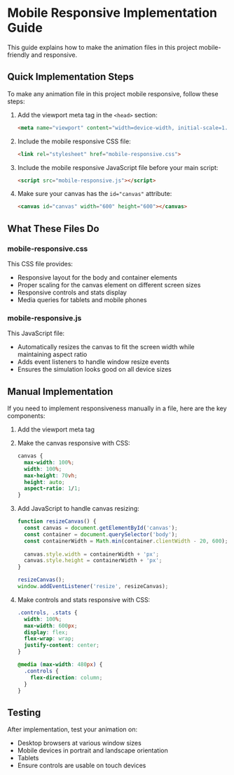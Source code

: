 # Mobile Responsive Implementation Guide

This guide explains how to make the animation files in this project mobile-friendly and responsive.

## Quick Implementation Steps

To make any animation file in this project mobile responsive, follow these steps:

1. Add the viewport meta tag in the `<head>` section:
   ```html
   <meta name="viewport" content="width=device-width, initial-scale=1.0">
   ```

2. Include the mobile responsive CSS file:
   ```html
   <link rel="stylesheet" href="mobile-responsive.css">
   ```

3. Include the mobile responsive JavaScript file before your main script:
   ```html
   <script src="mobile-responsive.js"></script>
   ```

4. Make sure your canvas has the `id="canvas"` attribute:
   ```html
   <canvas id="canvas" width="600" height="600"></canvas>
   ```

## What These Files Do

### mobile-responsive.css

This CSS file provides:
- Responsive layout for the body and container elements
- Proper scaling for the canvas element on different screen sizes
- Responsive controls and stats display
- Media queries for tablets and mobile phones

### mobile-responsive.js

This JavaScript file:
- Automatically resizes the canvas to fit the screen width while maintaining aspect ratio
- Adds event listeners to handle window resize events
- Ensures the simulation looks good on all device sizes

## Manual Implementation

If you need to implement responsiveness manually in a file, here are the key components:

1. Add the viewport meta tag
2. Make the canvas responsive with CSS:
   ```css
   canvas {
     max-width: 100%;
     width: 100%;
     max-height: 70vh;
     height: auto;
     aspect-ratio: 1/1;
   }
   ```

3. Add JavaScript to handle canvas resizing:
   ```javascript
   function resizeCanvas() {
     const canvas = document.getElementById('canvas');
     const container = document.querySelector('body');
     const containerWidth = Math.min(container.clientWidth - 20, 600);
     
     canvas.style.width = containerWidth + 'px';
     canvas.style.height = containerWidth + 'px';
   }
   
   resizeCanvas();
   window.addEventListener('resize', resizeCanvas);
   ```

4. Make controls and stats responsive with CSS:
   ```css
   .controls, .stats {
     width: 100%;
     max-width: 600px;
     display: flex;
     flex-wrap: wrap;
     justify-content: center;
   }
   
   @media (max-width: 480px) {
     .controls {
       flex-direction: column;
     }
   }
   ```

## Testing

After implementation, test your animation on:
- Desktop browsers at various window sizes
- Mobile devices in portrait and landscape orientation
- Tablets
- Ensure controls are usable on touch devices